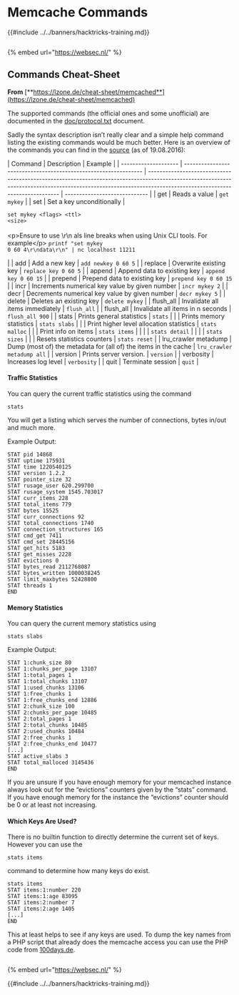 # Memcache Commands

{{#include ../../banners/hacktricks-training.md}}

<figure><img src="https://pentest.eu/RENDER_WebSec_10fps_21sec_9MB_29042024.gif" alt=""><figcaption></figcaption></figure>

{% embed url="https://websec.nl/" %}

## Commands Cheat-Sheet

**From** [**https://lzone.de/cheat-sheet/memcached**](https://lzone.de/cheat-sheet/memcached)

The supported commands (the official ones and some unofficial) are documented in the [doc/protocol.txt](https://github.com/memcached/memcached/blob/master/doc/protocol.txt) document.

Sadly the syntax description isn’t really clear and a simple help command listing the existing commands would be much better. Here is an overview of the commands you can find in the [source](https://github.com/memcached/memcached) (as of 19.08.2016):

| Command              | Description                                                     | Example                                                                                                                                                                                                     |
| -------------------- | --------------------------------------------------------------- | ----------------------------------------------------------------------------------------------------------------------------------------------------------------------------------------------------------- | ----------------------------- |
| get                  | Reads a value                                                   | `get mykey`                                                                                                                                                                                                 |
| set                  | Set a key unconditionally                                       | <p><code>set mykey &#x3C;flags> &#x3C;ttl> &#x3C;size></code><br><br>&#x3C;p>Ensure to use \r\n als line breaks when using Unix CLI tools. For example&#x3C;/p> <code>printf "set mykey 0 60 4\r\ndata\r\n" | nc localhost 11211</code></p> |
| add                  | Add a new key                                                   | `add newkey 0 60 5`                                                                                                                                                                                         |
| replace              | Overwrite existing key                                          | `replace key 0 60 5`                                                                                                                                                                                        |
| append               | Append data to existing key                                     | `append key 0 60 15`                                                                                                                                                                                        |
| prepend              | Prepend data to existing key                                    | `prepend key 0 60 15`                                                                                                                                                                                       |
| incr                 | Increments numerical key value by given number                  | `incr mykey 2`                                                                                                                                                                                              |
| decr                 | Decrements numerical key value by given number                  | `decr mykey 5`                                                                                                                                                                                              |
| delete               | Deletes an existing key                                         | `delete mykey`                                                                                                                                                                                              |
| flush_all            | Invalidate all items immediately                                | `flush_all`                                                                                                                                                                                                 |
| flush_all            | Invalidate all items in n seconds                               | `flush_all 900`                                                                                                                                                                                             |
| stats                | Prints general statistics                                       | `stats`                                                                                                                                                                                                     |
|                      | Prints memory statistics                                        | `stats slabs`                                                                                                                                                                                               |
|                      | Print higher level allocation statistics                        | `stats malloc`                                                                                                                                                                                              |
|                      | Print info on items                                             | `stats items`                                                                                                                                                                                               |
|                      |                                                                 | `stats detail`                                                                                                                                                                                              |
|                      |                                                                 | `stats sizes`                                                                                                                                                                                               |
|                      | Resets statistics counters                                      | `stats reset`                                                                                                                                                                                               |
| lru_crawler metadump | Dump (most of) the metadata for (all of) the items in the cache | `lru_crawler metadump all`                                                                                                                                                                                  |
| version              | Prints server version.                                          | `version`                                                                                                                                                                                                   |
| verbosity            | Increases log level                                             | `verbosity`                                                                                                                                                                                                 |
| quit                 | Terminate session                                               | `quit`                                                                                                                                                                                                      |

#### Traffic Statistics <a href="#traffic-statistics" id="traffic-statistics"></a>

You can query the current traffic statistics using the command

```
stats
```

You will get a listing which serves the number of connections, bytes in/out and much more.

Example Output:

```
STAT pid 14868
STAT uptime 175931
STAT time 1220540125
STAT version 1.2.2
STAT pointer_size 32
STAT rusage_user 620.299700
STAT rusage_system 1545.703017
STAT curr_items 228
STAT total_items 779
STAT bytes 15525
STAT curr_connections 92
STAT total_connections 1740
STAT connection_structures 165
STAT cmd_get 7411
STAT cmd_set 28445156
STAT get_hits 5183
STAT get_misses 2228
STAT evictions 0
STAT bytes_read 2112768087
STAT bytes_written 1000038245
STAT limit_maxbytes 52428800
STAT threads 1
END
```

#### Memory Statistics <a href="#memory-statistics" id="memory-statistics"></a>

You can query the current memory statistics using

```
stats slabs
```

Example Output:

```
STAT 1:chunk_size 80
STAT 1:chunks_per_page 13107
STAT 1:total_pages 1
STAT 1:total_chunks 13107
STAT 1:used_chunks 13106
STAT 1:free_chunks 1
STAT 1:free_chunks_end 12886
STAT 2:chunk_size 100
STAT 2:chunks_per_page 10485
STAT 2:total_pages 1
STAT 2:total_chunks 10485
STAT 2:used_chunks 10484
STAT 2:free_chunks 1
STAT 2:free_chunks_end 10477
[...]
STAT active_slabs 3
STAT total_malloced 3145436
END
```

If you are unsure if you have enough memory for your memcached instance always look out for the “evictions” counters given by the “stats” command. If you have enough memory for the instance the “evictions” counter should be 0 or at least not increasing.

#### Which Keys Are Used? <a href="#which-keys-are-used" id="which-keys-are-used"></a>

There is no builtin function to directly determine the current set of keys. However you can use the

```
stats items
```

command to determine how many keys do exist.

```
stats items
STAT items:1:number 220
STAT items:1:age 83095
STAT items:2:number 7
STAT items:2:age 1405
[...]
END
```

This at least helps to see if any keys are used. To dump the key names from a PHP script that already does the memcache access you can use the PHP code from [100days.de](http://100days.de/serendipity/archives/55-Dumping-MemcacheD-Content-Keys-with-PHP.html).

<figure><img src="https://pentest.eu/RENDER_WebSec_10fps_21sec_9MB_29042024.gif" alt=""><figcaption></figcaption></figure>

{% embed url="https://websec.nl/" %}

{{#include ../../banners/hacktricks-training.md}}
